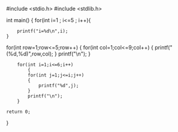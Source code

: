 #include <stdio.h>
#include <stdlib.h>

int main()
{
    for(int i=1 ; i<=5 ; i++){

        printf("i=%d\n",i);
    }

   for(int row=1;row<=5;row++)
    {
        for(int col=1;col<=9;col++)
        {
           printf("(%d,%d)",row,col);
        }
        printf("\n");
    }

        for(int i=1;i<=6;i++)
            {
            for(int j=1;j<=i;j++)
            {
                printf("%d",j);
            }
            printf("\n");
        }

    return 0;
}
